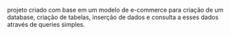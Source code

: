 projeto criado com base em um modelo de e-commerce para criação de um database, criação de tabelas, inserção de dados
e consulta a esses dados através de queries simples.
